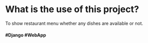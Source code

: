 # What is the use of this project?

To show restaurant menu whether any dishes are available or not.

#### #Django #WebApp #